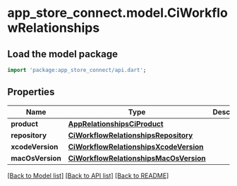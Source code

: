 # app_store_connect.model.CiWorkflowRelationships

## Load the model package
```dart
import 'package:app_store_connect/api.dart';
```

## Properties
Name | Type | Description | Notes
------------ | ------------- | ------------- | -------------
**product** | [**AppRelationshipsCiProduct**](AppRelationshipsCiProduct.md) |  | [optional] 
**repository** | [**CiWorkflowRelationshipsRepository**](CiWorkflowRelationshipsRepository.md) |  | [optional] 
**xcodeVersion** | [**CiWorkflowRelationshipsXcodeVersion**](CiWorkflowRelationshipsXcodeVersion.md) |  | [optional] 
**macOsVersion** | [**CiWorkflowRelationshipsMacOsVersion**](CiWorkflowRelationshipsMacOsVersion.md) |  | [optional] 

[[Back to Model list]](../README.md#documentation-for-models) [[Back to API list]](../README.md#documentation-for-api-endpoints) [[Back to README]](../README.md)


